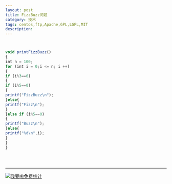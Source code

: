 ```yaml
---
layout: post
title: FizzBuzz问题
category: 技术
tags: centos,ftp,Apache,GPL,LGPL,MIT
description: 
---
```



```javascript


void printFizzBuzz()
{
int n = 100;
for (int i = 0;i <= n; i ++)
{
if (i%3==0)
{
if (i%5==0)
{
printf("FizzBuzz\n");
}else{
printf("Fizz\n");
}
}else if (i%5==0)
{
printf("Buzz\n");
}else{
printf("%d\n",i);
}
}
}





```

---


<script language="javascript" type="text/javascript" src="//js.users.51.la/19176892.js"></script>
<noscript><a href="//www.51.la/?19176892" target="_blank"><img alt="&#x6211;&#x8981;&#x5566;&#x514D;&#x8D39;&#x7EDF;&#x8BA1;" src="//img.users.51.la/19176892.asp" style="border:none" /></a></noscript>

